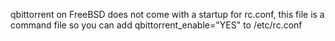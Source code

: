 qbittorrent on FreeBSD does not come with a startup for rc.conf, this file is a command file so you can add qbittorrent_enable="YES" to /etc/rc.conf
